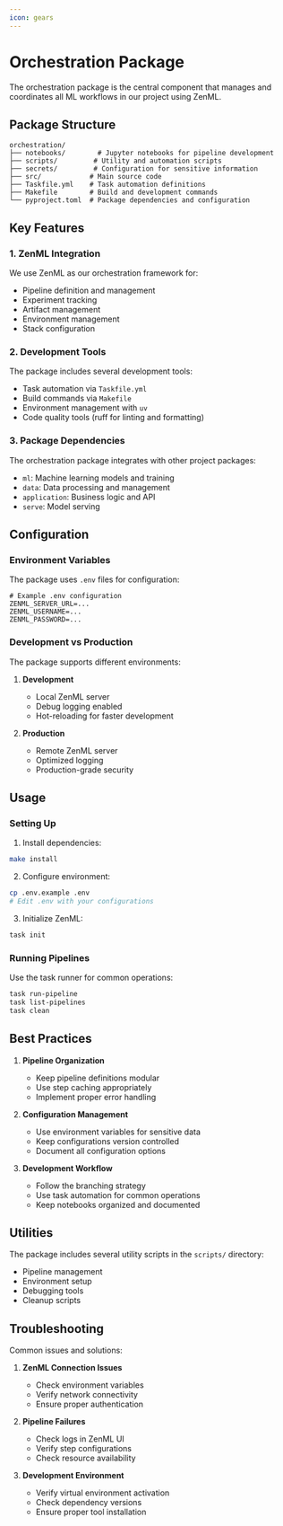 ```yaml
---
icon: gears
---
```


# Orchestration Package

The orchestration package is the central component that manages and coordinates all ML workflows in our project using ZenML.

## Package Structure

```
orchestration/
├── notebooks/        # Jupyter notebooks for pipeline development
├── scripts/         # Utility and automation scripts
├── secrets/         # Configuration for sensitive information
├── src/            # Main source code
├── Taskfile.yml    # Task automation definitions
├── Makefile        # Build and development commands
└── pyproject.toml  # Package dependencies and configuration
```

## Key Features

### 1. ZenML Integration

We use ZenML as our orchestration framework for:
- Pipeline definition and management
- Experiment tracking
- Artifact management
- Environment management
- Stack configuration

### 2. Development Tools

The package includes several development tools:
- Task automation via `Taskfile.yml`
- Build commands via `Makefile`
- Environment management with `uv`
- Code quality tools (ruff for linting and formatting)

### 3. Package Dependencies

The orchestration package integrates with other project packages:
- `ml`: Machine learning models and training
- `data`: Data processing and management
- `application`: Business logic and API
- `serve`: Model serving

## Configuration

### Environment Variables
The package uses `.env` files for configuration:
```
# Example .env configuration
ZENML_SERVER_URL=...
ZENML_USERNAME=...
ZENML_PASSWORD=...
```

### Development vs Production

The package supports different environments:
1. **Development**
   - Local ZenML server
   - Debug logging enabled
   - Hot-reloading for faster development

2. **Production**
   - Remote ZenML server
   - Optimized logging
   - Production-grade security

## Usage

### Setting Up

1. Install dependencies:
```bash
make install
```

2. Configure environment:
```bash
cp .env.example .env
# Edit .env with your configurations
```

3. Initialize ZenML:
```bash
task init
```

### Running Pipelines

Use the task runner for common operations:
```bash
task run-pipeline
task list-pipelines
task clean
```

## Best Practices

1. **Pipeline Organization**
   - Keep pipeline definitions modular
   - Use step caching appropriately
   - Implement proper error handling

2. **Configuration Management**
   - Use environment variables for sensitive data
   - Keep configurations version controlled
   - Document all configuration options

3. **Development Workflow**
   - Follow the branching strategy
   - Use task automation for common operations
   - Keep notebooks organized and documented

## Utilities

The package includes several utility scripts in the `scripts/` directory:
- Pipeline management
- Environment setup
- Debugging tools
- Cleanup scripts

## Troubleshooting

Common issues and solutions:
1. **ZenML Connection Issues**
   - Check environment variables
   - Verify network connectivity
   - Ensure proper authentication

2. **Pipeline Failures**
   - Check logs in ZenML UI
   - Verify step configurations
   - Check resource availability

3. **Development Environment**
   - Verify virtual environment activation
   - Check dependency versions
   - Ensure proper tool installation